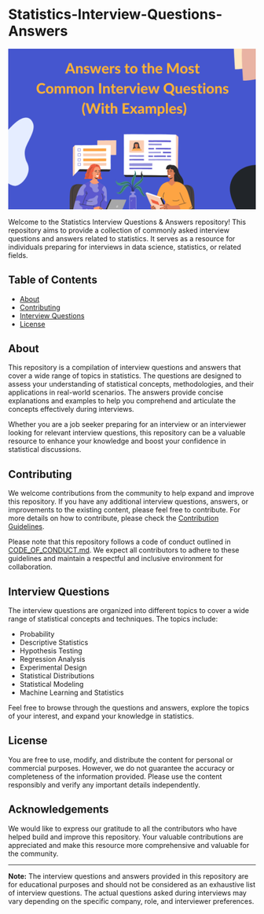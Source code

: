 # Statistics-Interview-Questions-Answers
![Statistics Interview Questions & Answers](https://github.com/Ahmad10Raza/Statistics-Interview-Questions-Answers/blob/master/Answers-to-the-Most-Common-Interview-Questions-With-Examples.png)

Welcome to the Statistics Interview Questions & Answers repository! This repository aims to provide a collection of commonly asked interview questions and answers related to statistics. It serves as a resource for individuals preparing for interviews in data science, statistics, or related fields.

## Table of Contents

- [About](#about)
- [Contributing](#contributing)
- [Interview Questions](#interview-questions)
- [License](#license)

## About

This repository is a compilation of interview questions and answers that cover a wide range of topics in statistics. The questions are designed to assess your understanding of statistical concepts, methodologies, and their applications in real-world scenarios. The answers provide concise explanations and examples to help you comprehend and articulate the concepts effectively during interviews.

Whether you are a job seeker preparing for an interview or an interviewer looking for relevant interview questions, this repository can be a valuable resource to enhance your knowledge and boost your confidence in statistical discussions.

## Contributing

We welcome contributions from the community to help expand and improve this repository. If you have any additional interview questions, answers, or improvements to the existing content, please feel free to contribute. For more details on how to contribute, please check the [Contribution Guidelines](CONTRIBUTING.md).

Please note that this repository follows a code of conduct outlined in [CODE_OF_CONDUCT.md](CODE_OF_CONDUCT.md). We expect all contributors to adhere to these guidelines and maintain a respectful and inclusive environment for collaboration.

## Interview Questions

The interview questions are organized into different topics to cover a wide range of statistical concepts and techniques. The topics include:

- Probability
- Descriptive Statistics
- Hypothesis Testing
- Regression Analysis
- Experimental Design
- Statistical Distributions
- Statistical Modeling
- Machine Learning and Statistics

Feel free to browse through the questions and answers, explore the topics of your interest, and expand your knowledge in statistics.

## License

You are free to use, modify, and distribute the content for personal or commercial purposes. However, we do not guarantee the accuracy or completeness of the information provided. Please use the content responsibly and verify any important details independently.

## Acknowledgements

We would like to express our gratitude to all the contributors who have helped build and improve this repository. Your valuable contributions are appreciated and make this resource more comprehensive and valuable for the community.

---

**Note:** The interview questions and answers provided in this repository are for educational purposes and should not be considered as an exhaustive list of interview questions. The actual questions asked during interviews may vary depending on the specific company, role, and interviewer preferences.
```
